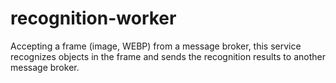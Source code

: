 # recognition-worker

Accepting a frame (image, WEBP) from a message broker, this service recognizes objects in the frame and sends the recognition results to another message broker.
